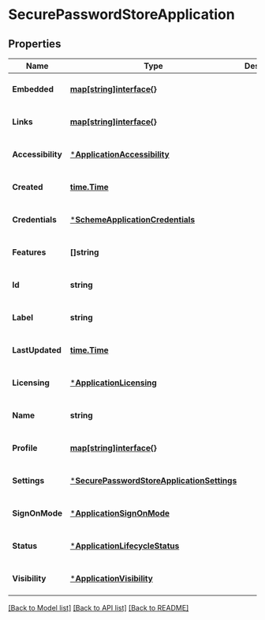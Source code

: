 # SecurePasswordStoreApplication

## Properties
Name | Type | Description | Notes
------------ | ------------- | ------------- | -------------
**Embedded** | [**map[string]interface{}**](interface{}.md) |  | [optional] [default to null]
**Links** | [**map[string]interface{}**](interface{}.md) |  | [optional] [default to null]
**Accessibility** | [***ApplicationAccessibility**](ApplicationAccessibility.md) |  | [optional] [default to null]
**Created** | [**time.Time**](time.Time.md) |  | [optional] [default to null]
**Credentials** | [***SchemeApplicationCredentials**](SchemeApplicationCredentials.md) |  | [optional] [default to null]
**Features** | **[]string** |  | [optional] [default to null]
**Id** | **string** |  | [optional] [default to null]
**Label** | **string** |  | [optional] [default to null]
**LastUpdated** | [**time.Time**](time.Time.md) |  | [optional] [default to null]
**Licensing** | [***ApplicationLicensing**](ApplicationLicensing.md) |  | [optional] [default to null]
**Name** | **string** |  | [optional] [default to template_sps]
**Profile** | [**map[string]interface{}**](interface{}.md) |  | [optional] [default to null]
**Settings** | [***SecurePasswordStoreApplicationSettings**](SecurePasswordStoreApplicationSettings.md) |  | [optional] [default to null]
**SignOnMode** | [***ApplicationSignOnMode**](ApplicationSignOnMode.md) |  | [optional] [default to null]
**Status** | [***ApplicationLifecycleStatus**](ApplicationLifecycleStatus.md) |  | [optional] [default to null]
**Visibility** | [***ApplicationVisibility**](ApplicationVisibility.md) |  | [optional] [default to null]

[[Back to Model list]](../README.md#documentation-for-models) [[Back to API list]](../README.md#documentation-for-api-endpoints) [[Back to README]](../README.md)

